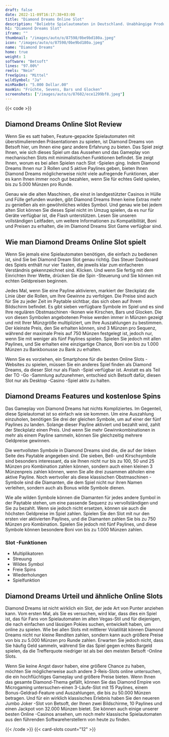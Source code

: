 ```yaml
---
draft: false
date: 2022-11-09T16:17:38+03:00
title: "Diamond Dreams Online Slot"
description: "Beliebte Spielautomaten in Deutschland. Unabhängige Produktbewertungen und exklusive Anmeldeangebote. Jetzt spielen!"
h1: "Diamond Dreams Slot"
iframe: ""
thumbnail: "/images/auto/o/87598/0be9bd180a.jpeg"
icon: "/images/auto/o/87598/0be9bd180a.jpeg"
name: "Diamond Dreams"
home: true
weight: 1
software: "Betsoft"
lines: "97.00%"
reels: "Nein"
freeSpins: "Mittel"
wildSymbol: "Ja"
minMaxBet: "5.000 Dollar.00"
maxWin: "Früchte, Sevens, Bars und Glocken"
screenshots: ["/images/auto/o/87602/ece1299bf8.jpeg"]
---
```


{{< code >}}<h2>Diamond Dreams Online Slot Review</h2><p>Wenn Sie es satt haben, Feature-gepackte Spielautomaten mit überstimulierenden Präsentationen zu spielen, ist Diamond Dreams von Betsoft hier, um Ihnen eine ganz andere Erfahrung zu bieten. Das Spiel zeigt Ihnen, wie sich dieses Spiel um das Aussehen und das Gameplay von mechanischen Slots mit minimalistischen Funktionen befindet. Sie zeigt Ihnen, worum es bei allen Spielen nach Slot -Spielen ging. Indem Diamond Dreams Ihnen nur 3 Rollen und 5 aktive Paylines geben, bieten Ihnen Diamond Dreams möglicherweise nicht viele aufregende Funktionen, aber es kann Ihnen immer noch gut bezahlen, wenn Sie für echtes Geld spielen, bis zu 5.000 Münzen pro Runde.</p><p>Genau wie die alten Maschinen, die einst in landgestützter Casinos in Hülle und Fülle gefunden wurden, gibt Diamond Dreams Ihnen keine Extras mehr zu genießen als ein gewöhnliches wildes Symbol. Und genau wie bei jedem alten Slot können Sie dieses Spiel nicht im Umzug spielen, da es nur für Geräte verfügbar ist, die Flash unterstützen. Lesen Sie unseren vollständigen Leitfaden, um weitere Informationen zu Kompatibilität, Boni und Preisen zu erhalten, die im Diamond Dreams Slot Game verfügbar sind.</p><h2>Wie man Diamond Dreams Online Slot spielt</h2><p>Wenn Sie jemals eine Spielautomaten benötigen, die einfach zu bedienen ist, sind Sie bei Diamond Dream Slot genau richtig. Das Steuer Dashboard des Spiels enthält nur vier Tasten, die jeweils klar zum einfacheren Verständnis gekennzeichnet sind. Klicken. Und wenn Sie fertig mit dem Einrichten Ihrer Wette, drücken Sie die Spin -Steuerung und Sie können mit echten Geldpreisen beginnen.</p><p>Jedes Mal, wenn Sie eine Payline aktivieren, markiert der Steckplatz die Linie über die Rollen, um Ihre Gewinne zu verfolgen. Die Preise sind auch für Sie zu jeder Zeit im Paytable sichtbar, das sich oben auf Ihrem Bildschirm befindet. Es gibt sieben verfügbare Symbole im Spiel und es sind Ihre regulären Obstmaschinen -Ikonen wie Kirschen, Bars und Glocken. Die von diesen Symbolen angebotenen Preise werden immer in Münzen gezeigt und mit Ihrer Münzgröße multipliziert, um Ihre Auszahlungen zu bestimmen. Der kleinste Preis, den Sie erhalten können, sind 3 Münzen pro Sequenz, während der maximale Preis auf 750 Münzen festgelegt ist, jedoch nur, wenn Sie mit weniger als fünf Paylines spielen. Spielen Sie jedoch mit allen Paylines, und Sie erhalten eine einzigartige Chance, Boni von bis zu 1.000 Münzen zu Bankbonusse zu Bank zu erhalten.</p><p>Wenn Sie es vorziehen, ein Smartphone für die besten Online Slots -Websites zu spielen, müssen Sie ein anderes Spiel finden als Diamond Dreams, da dieser Slot nur als Flash -Spiel verfügbar ist. Anstatt es als Teil der TO -Go -Sammlung aufzunehmen, entschied sich Betsoft dafür, diesen Slot nur als Desktop -Casino -Spiel aktiv zu halten.</p><h2>Diamond Dreams Features und kostenlose Spins</h2><p>Das Gameplay von Diamond Dreams hat nichts Kompliziertes. Im Gegenteil, diese Spielautomat ist so einfach wie sie kommen. Um eine Auszahlung einzuholen, benötigen Sie drei der gleichen Symbole, um auf einer der fünf Paylines zu landen. Solange dieser Payline aktiviert und bezahlt wird, zahlt der Steckplatz einen Preis.  Und wenn Sie mehr Gewinnkombinationen in mehr als einem Payline sammeln, können Sie gleichzeitig mehrere Geldpreise gewinnen.</p><p>Die wertvollsten Symbole in Diamond Dreams sind die, die auf der linken Seite des Paytable angegeben sind. Die sieben, Bell- und Kirschsymbole sind besonders interessant, da sie Ihnen nicht nur bis zu 100, 50 und 25 Münzen pro Kombination zahlen können, sondern auch einen kleinen 3 Münzenpreis zahlen können, wenn Sie alle drei zusammen abholen eine aktive Payline. Noch wertvoller als diese klassischen Obstmaschinen -Symbole sind die Diamanten, die dem Spiel nicht nur ihren Namen verleihen, sondern auch als Bonus wilde Symbole dienen.</p><p>Wie alle wilden Symbole können die Diamanten für jedes andere Symbol in der Paytable stehen, um eine passende Sequenz zu vervollständigen und Sie zu bezahlt. Wenn sie jedoch nicht ersetzen, können sie auch die höchsten Geldpreise im Spiel zahlen. Spielen Sie den Slot mit nur den ersten vier aktivierten Paylines, und die Diamanten zahlen Sie bis zu 750 Münzen pro Kombination. Spielen Sie jedoch mit fünf Paylines, und diese Symbole können besondere Boni von bis zu 1.000 Münzen zahlen.</p><h3>
Slot -Funktionen</h3><ul>
<li></span>
Multiplikatoren</li>
<li></span>
Streuung</li>
<li></span>
Wildes Symbol</li>
<li></span>
Freie Spins</li>
<li></span>
Wiederholungen</li>
<li></span>
Spielfunktion</li></ul><h2>Diamond Dreams Urteil und ähnliche Online Slots</h2><p>Diamond Dreams ist nicht wirklich ein Slot, der jede Art von Punter anziehen kann. Vom ersten Mal, als Sie es versuchen, wird klar, dass dies ein Spiel ist, das für Fans von Spielautomaten im alten Vegas-Stil und für diejenigen, die nach einfachen und lässigen Pokies suchen, entwickelt haben, um online zu spielen.  Wie bei allen Slots mit mittlerer Volatilität können Diamond Dreams nicht nur kleine Renditen zahlen, sondern kann auch größere Preise von bis zu 5.000 Münzen pro Runde zahlen. Erwarten Sie jedoch nicht, dass Sie häufig Geld sammeln, während Sie das Spiel gegen echtes Bargeld spielen, da die Trefferquote niedriger ist als bei den meisten Betsoft -Online Slots.</p><p>Wenn Sie keine Angst davor haben, eine größere Chance zu haben, möchten Sie möglicherweise auch andere 3-Reis-Slots online untersuchen, die ein hochflüchtiges Gameplay und größere Preise bieten. Wenn Ihnen das gesamte Diamond-Thema gefällt, können Sie das Diamond Empire von Microgaming untersuchen-einen 3-Läufe-Slot mit 15 Paylines, einem Bonus-Geldrad-Feature und Auszahlungen, die bis zu 50.000 Münzen betragen. Und für ein wirklich klassisches Erlebnis haben Sie den neueren Jumbo Joker -Slot von Betsoft, der Ihnen zwei Bildschirme, 10 Paylines und einen Jackpot von 32.000 Münzen bietet. Sie können auch einige unserer besten Online -Casinos ansehen, um noch mehr klassische Spielautomaten aus den führenden Softwareherstellern von heute zu finden.</p>{{< /code >}}
 {{< card-slots count="12" >}}